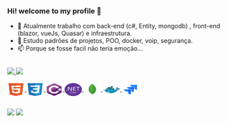 ### Hi! welcome to my profile 👋



- 🔭 Atualmente trabalho com back-end (c#, Entity, mongodb) , front-end (blazor, vueJs, Quasar) e infraestrutura.
- 🌱 Estudo padrões de projetos, POO, docker, voip, segurança.
- 📫 Porque se fosse facil não teria emoção...

##

 <div>
  <a href="https://github.com/Alex-Marafon">
  <img height="180em" src="https://github-readme-stats.vercel.app/api?username=Alex-Marafon&show_icons=true&theme=dark&include_all_commits=true&count_private=true"/>
  <img height="180em" src="https://github-readme-stats.vercel.app/api/top-langs/?username=Alex-Marafon&layout=compact&langs_count=7&theme=dark"/>
</div>
<div style="display: inline_block"><br>
    <img align="center" alt="HTML" height="30" width="40" src="https://raw.githubusercontent.com/devicons/devicon/master/icons/html5/html5-original.svg">
    <img align="center" alt="CSS" height="30" width="40" src="https://raw.githubusercontent.com/devicons/devicon/master/icons/css3/css3-original.svg">
    <img align="center" alt="Csharp" height="30" width="40" src="https://raw.githubusercontent.com/devicons/devicon/master/icons/csharp/csharp-original.svg">
    <img align="center" alt="DOTNETCORE" height="30" width="40" src="https://raw.githubusercontent.com/devicons/devicon/master/icons/dotnetcore/dotnetcore-original.svg">
    <img align="center" alt="MONGO" height="30" width="40" src="https://raw.githubusercontent.com/devicons/devicon/master/icons/mongodb/mongodb-original.svg">
    <img align="center" alt="DOCKER" height="30" width="40" src="https://raw.githubusercontent.com/devicons/devicon/master/icons/docker/docker-original.svg">
    <img align="center" alt="JIRA" height="30" width="40" src="https://raw.githubusercontent.com/devicons/devicon/master/icons/jira/jira-original.svg">
</div>
  
  ##

 
<div> 
  <a href = "mailto:alex.marafonn@gmail.com"><img src="https://img.shields.io/badge/-Gmail-%23333?style=for-the-badge&logo=gmail&logoColor=white" target="_blank"></a>
  <a href="https://www.linkedin.com/in/alex-marafon-7a5552119/" target="_blank"><img src="https://img.shields.io/badge/-LinkedIn-%230077B5?style=for-the-badge&logo=linkedin&logoColor=white" target="_blank"></a> 
<!-- Fonte:  https://github.com/anuraghazra/github-readme-stats  -->
</div> 
